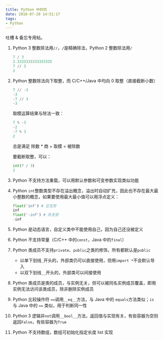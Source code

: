 ```yaml
---
title: Python 中的坑
date: 2018-07-20 14:51:17
tags:
- Python
---
```


吐槽 & 备忘专用帖。

<!-- more -->

1. Python 3 整数除法用`//`，`/`是精确除法，Python 2 整数除法用`/`

   ```py
   7 / 3
   2.3333333333333335
   7 // 3
   2
   ```


2. Python 整数除法向下取整，而 C/C++/Java 中均向 0 取整（直接截断小数）

   ```py
   7 // -3
   -3
   -7 // 3
   -3
   ```

   取模运算结果与除法一致：

   ```py
   7 % -3
   -2
   -7 % 3
   2
   ```

   总是满足 除数 * 商 + 取模 = 被除数

   要截断取整，可以：

   ```py
   int(7 / 3)
   2
   ```


3. Python 不支持方法重载，可以用默认参数和可变参数实现类似功能


4. Python `int`整数类型不存在溢出概念，溢出时自动扩充，因此也不存在最大最小整数的概念，如果要使用最大最小值可以用浮点定义：

   ```py
   float('inf') # 正无穷
   inf
   float('-inf') # 负无穷
   -inf
   ```


5. Python 是动态语言，自定义类中不能使用自己，因为自己还没被定义


6. Python 不支持常量（C/C++ 中的`const`，Java 中的`final`）


7. Python 类成员不支持`private`、`public`之类的修饰，所有都默认是`public`

   - 以单下划线`_`开头的，外部类仍可以直接使用，但用`import *`不会默认导入
   - 以双下划线`__`开头的，外部类可以间接使用


8. Python 类成员是类的成员，与实例无关，但可以被同名实例成员覆盖，即用实例无法访问该类成员，除非删除实例成员


9. Python 比较操作符 `==`调用`__eq__`方法，与 Java 中的 `equals`方法类似；`is` 与 Java 中的 `==` 类似，用于判断同一性


10. Python 3 逻辑非`not`调用`__bool__`方法，返回值与实现有关，有些容器为空则返回`False`，有些容器为`True`


11. Python 不支持数组，数组可初始化指定长度 list 实现
